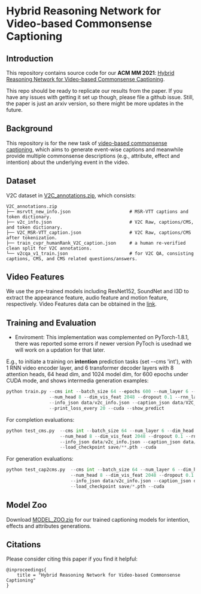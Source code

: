 # Hybrid Reasoning Network for Video-based Commonsense Captioning

## Introduction
This repository contains source code for our **ACM MM 2021**: [Hybrid Reasoning Network for Video-based Commonsense Captioning]().

This repo should be ready to replicate our results from the paper. If you have any issues with getting it set up though, please file a github issue. Still, the paper is just an arxiv version, so there might be more updates in the future.

## Background
This repository is for the new task of [video-based commonsense captioning](https://arxiv.org/abs/2003.05162), which aims to generate
event-wise captions and meanwhile provide multiple commonsense descriptions (e.g., attribute, effect and intention) about the underlying event in the video.

## Dataset
V2C dataset in [V2C_annotations.zip](https://drive.google.com/file/d/1qt0JsOAqBsdCTlDUw0gw7c_IosShysoW/view?usp=sharing), which consists:
    
    V2C_annotations.zip
    ├── msrvtt_new_info.json                      # MSR-VTT captions and token dictionary.
    ├── v2c_info.json                             # V2C Raw, captions/CMS, and token dictionary.
    ├── V2C_MSR-VTT_caption.json                  # V2C Raw, captions/CMS after tokenization.
    ├── train_cvpr_humanRank_V2C_caption.json     # a human re-verified clean split for V2C annotations.
    └── v2cqa_v1_train.json                       # for V2C QA, consisting captions, CMS, and CMS related questions/answers.

## Video Features
We use the pre-trained models including ResNet152, SoundNet and I3D  to extract the appearance feature, audio feature and motion feature, respectively. Video Features data can be obtained in the [link](https://drive.google.com/drive/folders/1CIY9eLeYyuW36O1jkBy5Usbjj2Tgui0B?usp=sharing).

## Training and Evaluation
* Enviroment: This implementation was complemented on PyTorch-1.8.1, there was reported some errors if newer version PyToch is usednad  we will work on a updation for that later.
                

E.g., to initiate a training on **intention** prediction tasks (set --cms 'int'), with 1 RNN video encoder layer, and 6 transformer decoder layers with 8 attention heads, 64 head dim, and 1024 model dim, for 600 epochs under CUDA mode, and shows intermedia generation examples:
```python
python train.py --cms int --batch_size 64 --epochs 600 --num_layer 6 --dim_head 64 --dim_inner 1024 \
                --num_head 8 --dim_vis_feat 2048 --dropout 0.1 --rnn_layer 1 --checkpoint_path ./save \
                --info_json data/v2c_info.json --caption_json data/V2C_MSR-VTT_caption.json \
                --print_loss_every 20 --cuda --show_predict   
```

For completion evaluations:
```python
python test_cms.py  --cms int --batch_size 64 --num_layer 6 --dim_head 64 --dim_inner 1024 \
                    --num_head 8 --dim_vis_feat 2048 --dropout 0.1 --rnn_layer 1 --checkpoint_path ./save  \
                    --info_json data/v2c_info.json --caption_json data/V2C_MSR-VTT_caption.json  \
                    --load_checkpoint save/**.pth --cuda
```
For generation evaluations:
```python
python test_cap2cms.py  --cms int --batch_size 64 --num_layer 6 --dim_head 64 --dim_inner 1024 \
                        --num_head 8 --dim_vis_feat 2048 --dropout 0.1 --rnn_layer 1 --checkpoint_path ./save  \
                        --info_json data/v2c_info.json --caption_json data/V2C_MSR-VTT_caption.json \
                        --load_checkpoint save/*.pth --cuda
```

## Model Zoo
Download [MODEL_ZOO.zip](https://drive.google.com/file/d/1msPnbWAqgB9hcEWf1kqY2apaRPNE5AJu/view?usp=sharing) for our trained captioning models for intention, effects and attributes generations.


## Citations
Please consider citing this paper if you find it helpful:
```
@inproceedings{
    title = "Hybrid Reasoning Network for Video-based Commonsense Captioning"
}
```


